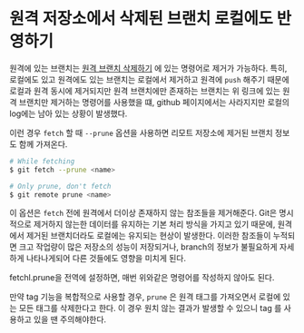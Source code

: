 # 원격 저장소에서 삭제된 브랜치 로컬에도 반영하기

원격에 있는 브랜치는 [원격 브랜치 삭제하기](https://h22y25n.github.io/git/remove-remote-branch/) 에 있는 명령어로 제거가 가능하다.
특히, 로컬에도 있고 원격에도 있는 브랜치는 로컬에서 제거하고 원격에 `push` 해주기 때문에 로컬과 원격 동시에 제거되지만
원격 브랜치에만 존재하는 브랜치는 위 링크에 있는 원격 브랜치만 제거하는 명령어를 사용했을 떄, github 페이지에서는 사라지지만 로컬의 log에는 남아 있는 상황이 발생했다.

이런 경우 `fetch` 할 때 `--prune` 옵션을 사용하면 리모트 저장소에 제거된 브랜치 정보도 함께 가져온다.

```bash
# While fetching
$ git fetch --prune <name>

# Only prune, don't fetch
$ git remote prune <name>
```

이 옵션은 `fetch` 전에 원격에서 더이상 존재하지 않는 참조들을 제거해준다.
Git은 명시적으로 제거하지 않는한 데이터를 유지하는 기본 처리 방식을 가지고 있기 때문에, 원격에서 제거된 브랜치더라도 로컬에는 유지되는 현상이 발생한다.
이러한 참조들이 누적되면 크고 작업량이 많은 저장소의 성능이 저장되거나, branch의 정보가 불필요하게 자세하게 나타나게되어 다른 것들에도 영향을 미치게 된다.

fetchl.prune을 전역에 설정하면, 매번 위와같은 명령어를 작성하지 않아도 된다.

만약 tag 기능을 복합적으로 사용할 경우, `prune` 은 원격 태그를 가져오면서 로컬에 있는 모든 태그를 삭제한다고 한다. 이 경우 원치 않는 결과가 발생할 수 있으니 tag 를 사용하고 있을 땐 주의해야한다.
